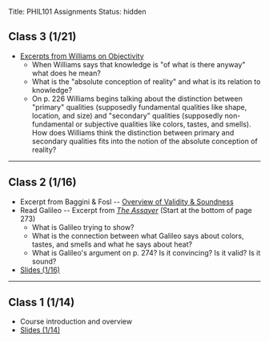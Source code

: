 Title: PHIL101 Assignments
Status: hidden

## Class 3 (1/21)

- [Excerpts from Williams on Objectivity]( |filename|/pdfs/Williams_Objectivity.pdf)
    - When Williams says that knowledge is "of what is there anyway" what does he mean?
    - What is the "absolute conception of reality" and what is its relation to knowledge?
    - On p. 226 Williams begins talking about the distinction between "primary" qualities (supposedly fundamental qualities like shape, location, and size) and "secondary" qualities (supposedly non-fundamental or subjective qualities like colors, tastes, and smells). How does Williams think the distinction between primary and secondary qualities fits into the notion of the absolute conception of reality?

---

## Class 2 (1/16)

- Excerpt from Baggini & Fosl -- [Overview of Validity & Soundness](https://www.dropbox.com/s/p8rt84c3t5alilf/LogicOverview.pdf)  
- Read Galileo -- Excerpt from [*The
  Assayer*](https://www.dropbox.com/s/zwqcug3yxtuk4u3/GalileoAssayer.pdf)
  (Start at the bottom of page 273) 
    - What is Galileo trying to show?
    - What is the connection between what Galileo says about colors, tastes, and smells and what he says about heat?
    - What is Galileo's argument on p. 274? Is it convincing? Is it valid? Is it sound?
- [Slides (1/16)](https://www.dropbox.com/s/xb9ztep70tb3o8o/class2.pdf)

---

## Class 1 (1/14)

- Course introduction and overview
- [Slides (1/14)](https://www.dropbox.com/s/dk7o96kojiyph15/class1.pdf)

<!--

## Exam Review

- Time & Location
    - TEAC 105
    - Wednesday, December 18th: 10am --- 12pm
- [Slides from Class (12/12)](https://www.dropbox.com/s/w4wy99viqp7ohaz/FinalReview.pdf)

---

## For Thursday (12/12)

- Exam Review
    - Come with questions!
- [Slides from Tuesday (12/10)](https://www.dropbox.com/s/xr7vlhlemfeaehf/class25.pdf)

---

## For Tuesday (12/10)

- Russell, ["On Induction"](https://www.dropbox.com/s/7l4zpvqhz0t5qao/RussellInduction.pdf)
    - What is the problem of induction?
    - Why must we assume that nature is uniform in order to have
      inductive knowledge?
    - What proof is there that nature is uniform? 
- [Slides from Tuesday (12/5)](https://www.dropbox.com/s/fdbf6bgd6ko2guu/class24.pdf)

---

## For Thursday (12/5)

- Descartes and Moore on Skepticism (continued from Tuesday)
- Russell, ["On Induction"](https://www.dropbox.com/s/7l4zpvqhz0t5qao/RussellInduction.pdf)
    - What is the problem of induction?
    - Why must we assume that nature is uniform in order to have
      inductive knowledge?
    - What proof is there that nature is uniform?
- [Slides from Tuesday (12/3)](https://www.dropbox.com/s/utckv3zhqvxn1vq/class23.pdf)

--- 

## For Tuesday (12/3)

- Descartes, ["Meditations I-II"](https://www.dropbox.com/s/9bxwhndy6so3oar/DescartesMeditations.pdf)
    - What does Descartes doubt and why?
    - What are the stages of doubt?
    - What, according to Descartes, cannot be doubted?
- Moore, ["Proof of the External World"](https://www.dropbox.com/s/r62o7o9vmoedwle/MooreProof.pdf)
    - What is Moore's Proof?
    - What assumption about knowledge does Moore reject?
- [Slides from Tuesday (11/26)](https://www.dropbox.com/s/6qyznq79xvpqklp/class22.pdf)

---

## For Tuesday (11/26)

- Nagel, ["The Absurd"](https://www.dropbox.com/s/s59gcrwcvt1mq4p/NagelAbsurd.pdf)
    - What does Nagel think of standard ways of arguing for the absurdity of
      life?
    - What, according to Nagel, generates the sense that life is absurd?
    - What is Nagel's 'solution' to the absurdity of life?
- [Slides from Thursday (11/21)](https://www.dropbox.com/s/ue04c7bch4owu5j/class21.pdf)

---

## For Thursday (11/21)

- Camus, ["The Myth of Sisyphus"](https://www.dropbox.com/s/m9jaaspbik6u7q0/CamusSisyphus.pdf)
    - Why, according to Camus, is the only philosophical problem
      whether one should commit suicide?
    - Why does Camus think life is absurd? What does 'absurd' mean here?
    - What does Camus think the appropriate response is to the
      (supposed) absurdity of life?
- [Slides from Tuesday (11/19)](https://www.dropbox.com/s/0z3vxe7y1wdkkag/class20.pdf)

---

## Paper 2 Topics (due 12/13)

- [Paper 2 Topics](https://www.dropbox.com/s/eb7hm3v95lrcuxf/PaperTopics2.pdf)

---

## For Tuesday (11/19)

- Williams on Science & Ethics (reread pages 142-52)
    - What are thick concepts?
    - What role do thick concepts play (according to Williams) in ethical
      judgment?
    - What are the features of Williams's 'hypertraditional society'?
    - What is the discussion the hypertraditional society meant to show?

- [Slides from Thursday (11/14)](https://www.dropbox.com/s/zzrw82et9f1rqz3/class19.pdf)

---

## For Thursday (11/14)

- Williams on Science and Ethics
- [Slides from Tuesday (11/12)](https://www.dropbox.com/s/sge2t2tl9xh0cuz/class18.pdf)

---

## For Tuesday (11/12)

- Mackie (continued)
- Williams, [Knowledge, Science, Convergence](https://www.dropbox.com/s/vatj5d6vrrjkmqn/WilliamsEthics.pdf)
    - What does Williams think of as the important difference between
      science and ethics?
    - Why is convergence important for understanding objectivity?
    - What role does the 'absolute conception' play in Williams's
      argument?

- [Slides from Thursday (11/7)](https://www.dropbox.com/s/7kyl9cv7dzfw1ob/class17.pdf)

---

## For Thursday (11/7)

- Meta-ethical skepticism (continued)
- [Slides from Tuesday (11/5)](https://www.dropbox.com/s/wfaz1fixwcu54hs/class16.pdf)

---

## For Tuesday (11/5)

- Mackie (continued)
- [Slides from Thursday (10/31)](https://www.dropbox.com/s/yrmmud8j2vbhavn/class15.pdf)

---

## For Thursday (10/31)

- Mackie, ["The Subjectivity of Value"](https://www.dropbox.com/s/zvx7ff8bh0fgfi8/MackieValue.pdf)
    - How does Mackie understand the notions of moral skepticism and
      subjectivism?
    - How does Mackie understand the difference between "first-order"
      and "second-order" questions in ethics?
    - What is characteristic of objectivity in ethics?
    - What is Mackie's "error theory"? Why does he think the error
      theory is the best description of the nature of ethical judgment?

---

## For Thursday (10/24)

- Mid-term Exam
- [Slides from Tuesday (10/17)](https://www.dropbox.com/s/8r30vjpheimmtw7/Mid-TermReview.pdf)
- No class Tuesday (10/15): Have a good break!

---

## For Thursday (10/17)

- Review for mid-term exam
    - please come class prepared to ask questions about material covered thus far
- [Slides from Tuesday (10/15)](https://www.dropbox.com/s/734ti8xiz6wxmjn/class14.pdf)

---

## For Tuesday (10/15)

- Review Searle, Dretske
- [Slides from Thursday (10/10)](https://www.dropbox.com/s/pni43vdtb0m1nnx/class13.pdf)

---

## For Thursday (10/10)

- Searle, ["Is the Brain's Mind a Computer Program?"](https://www.dropbox.com/s/ds4gd8euw7n6iqu/searle1990b.pdf)
    - What model of the mind is Searle criticizing?
    - What is the difference between syntax and semantics?
    - What is the 'Chinese Room Argument'? What is it supposed to show?
- [Slides from Tuesday (10/8)](https://www.dropbox.com/s/93m0lwy2l9z2qai/class12.pdf)

---

## For Tuesday (10/8)

- Review Dretske paper
- [Slides from Thursday (10/3)](https://www.dropbox.com/s/1m9befjimvt0up2/class11.pdf)

---

## For Thursday (10/3)

- Dretske, ["A Recipe for Thought"](https://www.dropbox.com/s/2uu53eqoc40sbfc/dretske1994.pdf)
    - In what sense does Drestske think of intentionality as natural?
    - Why is misrepresentation an important for understanding intentionality?
    - What is the 'disjunction problem'?
- [Slides from Tuesday (10/1)](https://www.dropbox.com/s/11dchjs1hktdast/class10.pdf)

---

## For Tuesday (10/1)

- Tim Crane, ["The Puzzle of Representation"](https://www.dropbox.com/s/h2egqzwnbs9rxh1/Crane_PuzzleMind.pdf)
    - why is the issue of representation problematic?
    - why can't all representation be understood in terms of resemblance?
    - what is the distinction between attitude and content in mental representation?
    - what is intentionality?
- [Slides from Thursday (9/26)](https://www.dropbox.com/s/5gims4f88b0aaek/class9.pdf)

---

## For Thursday (9/26)

- Reread Lewis, "What Experience Teaches"
    - What is the 'Ability Hypothesis' that Lewis articulates?
    - How does it answer the Knowledge Argument against Physicalism?

- [Slides from Tuesday (9/24)](https://www.dropbox.com/s/y9y8mrj93z4ffea/class8.pdf)

---

## Paper Due 10/11

- [Paper 1 Topics](https://www.dropbox.com/s/9m7t5uevnub7nix/PaperTopics1.pdf)

---

## For Thursday (9/19)

- David Lewis: [What Experience Teaches](https://www.dropbox.com/s/bco5xuir6mulkwy/lewis1999a.pdf)
    - What three ways miss the point of "what it is like" to experience something?
    - What, according to Lewis, is 'phenomenal information'?
    - What role does phenomenal information play in the Knowledge Argument and its assessment?
    - What is the 'ability hypothesis' and how does it propose to resolve the Knowledge Argument?
- [Slides from Tuesday (9/17)](https://www.dropbox.com/s/th3zmw9annigs01/class7.pdf)

---

## For Tuesday (9/17)

- Review Block's distinction between two kinds of consciousness
- Frank Jackson: [Ephiphenomenal Qualia](https://www.dropbox.com/s/49l13gsdxmlg60q/jackson1982.pdf)
    - What is the knowledge argument? How does it threaten the truth of physicalism?
    - What is the modal argument? Why is the possibility of a phenomenal zombie a problem for physicalism?
- [Slides from Thursday (9/12)](https://www.dropbox.com/s/5lwgteowgexyem4/class6.pdf)

---

## For Thursday (9/12)

- Ned Block: [Concepts of Consciousness]( |filename|/pdfs/BlockConsciousness.pdf)
    - What is the difference between A-consciousness and P-consciousness?
    - Does this distinction make a difference to Nagel's argument about physicalism?

- [Slides from Tuesday (9/10)](https://www.dropbox.com/s/nct70xd3beajy2c/class5.pdf)

---

## For Tuesday (9/10)

- Review Williams and Nagel
- [Slides from Thursday (9/5)]( |filename|/pdfs/class4.pdf )

---

## For Thursday (9/5)

- Thomas Nagel: [What is it like to be a bat?]( |filename|/pdfs/NagelBat.pdf )

    - What is physicalism?
    - What is the significance of the experience of the bat for physicalism?
    - Is there a connection between Nagel's notion of physicalism and objectivity and Williams' discussion of the 'Absolute Conception'?

- If you are finding it difficult to understand what you should be doing in reading philosophy read ch.1 of Vaughn---*Writing Philosophy*
- If you find it difficult to distinguish between and evaluate different kinds of arguments (e.g. inductive and deductive arguments) you should read ch. 2 of Vaughn---*Writing Philosophy*

- [Slides from Tuesday (9/3)]( |filename|/pdfs/class3.pdf)

---

- [ Class 2 Slides ]( |filename|/pdfs/class2.pdf) from Thursday (8/29)

---

## Office Hours

My office hours and contact info are listed [here](http://colinmclear.net/contact.html)

Zach Garrett's office hours are Mondays and Wednesdays from 10-11am and Tuesdays and Thursdays by appointment. You can email him at **zachary.garrett(at)huskers.unl.edu**

His office is located in 1022 Oldfather Hall.

---
 -->

